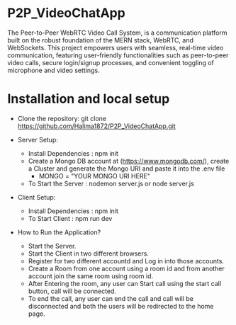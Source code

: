 # P2P_VideoChatApp
The Peer-to-Peer WebRTC Video Call System, is a communication platform built on the robust foundation of the MERN stack, WebRTC, and WebSockets. 
This project empowers users with seamless, real-time video communication, featuring user-friendly functionalities such as peer-to-peer video calls, secure login/signup processes, and 
convenient toggling of microphone and video settings.

# Installation and local setup
* Clone the repository: git clone https://github.com/Halima1872/P2P_VideoChatApp.git

* Server Setup:
   * Install Dependencies : npm init
   * Create a Mongo DB account at (https://www.mongodb.com/), create a Cluster and generate the Mongo URI and paste it into the .env file
      * MONGO = "YOUR MONGO URI HERE"
   * To Start the Server : nodemon server.js or node server.js

* Client Setup:
    * Install Dependencies : npm init
    * To Start Client : npm run dev

 * How to Run the Application?
     * Start the Server.
     * Start the Client in two different browsers.
     * Register for two different accountd and Log in into those accounts.
     * Create a Room from one account using a room id and from another account join the same room using room id.
     * After Entering the room, any user can Start call using the start call button, call will be connected.
     * To end the call, any user can end the call and call will be disconnected and both the users will be redirected to the home page.

